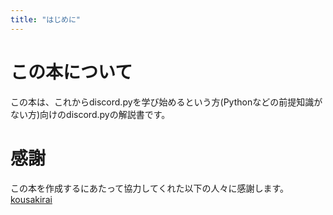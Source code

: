 ```yaml
---
title: "はじめに"
---
```


# この本について
この本は、これからdiscord.pyを学び始めるという方(Pythonなどの前提知識がない方)向けのdiscord.pyの解説書です。

# 感謝
この本を作成するにあたって協力してくれた以下の人々に感謝します。
[kousakirai](https://github.com/kousakirai/)
